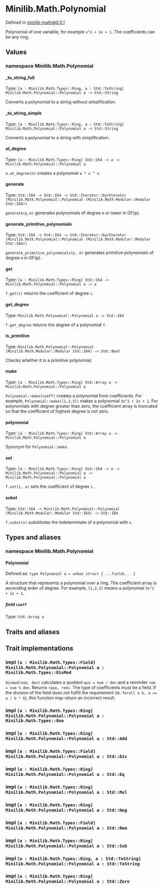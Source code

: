 # Minilib.Math.Polynomial

Defined in minilib-math@0.5.1

Polynomial of one variable, for example `x^2 + 2x + 1`. The coefficients can be any ring.

## Values

### namespace Minilib.Math.Polynomial

#### _to_string_full

Type: `[a : Minilib.Math.Types::Ring, a : Std::ToString] Minilib.Math.Polynomial::Polynomial a -> Std::String`

Converts a polynomial to a string without simplification.

#### _to_string_simple

Type: `[a : Minilib.Math.Types::Ring, a : Std::ToString] Minilib.Math.Polynomial::Polynomial a -> Std::String`

Converts a polynomial to a string with simplification.

#### at_degree

Type: `[a : Minilib.Math.Types::Ring] Std::I64 -> a -> Minilib.Math.Polynomial::Polynomial a`

`a.at_degree(n)` creates a polynomial `a * x ^ n`.

#### generate

Type: `Std::I64 -> Std::I64 -> Std::Iterator::DynIterator (Minilib.Math.Polynomial::Polynomial (Minilib.Math.Modular::Modular Std::I64))`

`generate(p,m)` generates polynomials of degree `m` or lower in GF(p).

#### generate_primitive_polynomials

Type: `Std::I64 -> Std::I64 -> Std::Iterator::DynIterator (Minilib.Math.Polynomial::Polynomial (Minilib.Math.Modular::Modular Std::I64))`

`generate_primitive_polynomials(p, m)` generates primitive polynomials of degree `m` in GF(p).

#### get

Type: `[a : Minilib.Math.Types::Ring] Std::I64 -> Minilib.Math.Polynomial::Polynomial a -> a`

`f.get(i)` returns the coefficient of degree `i`.

#### get_degree

Type: `Minilib.Math.Polynomial::Polynomial a -> Std::I64`

`f.get_degree` returns the degree of a polynomial `f`.

#### is_primitive

Type: `Minilib.Math.Polynomial::Polynomial (Minilib.Math.Modular::Modular Std::I64) -> Std::Bool`

Checks whether it is a primitive polynomial.

#### make

Type: `[a : Minilib.Math.Types::Ring] Std::Array a -> Minilib.Math.Polynomial::Polynomial a`

`Polynomial::make(coeff)` creates a polynomial from coefficients.
For example, `Polynomial::make([1,2,3])` makes a polynomial `3x^2 + 2x + 1`.
For polynomials with degree greater than zero, the coefficient array is
truncated so that the coefficient of highest degree is not zero.

#### polynomial

Type: `[a : Minilib.Math.Types::Ring] Std::Array a -> Minilib.Math.Polynomial::Polynomial a`

Synonym for `Polynomial::make`.

#### set

Type: `[a : Minilib.Math.Types::Ring] Std::I64 -> a -> Minilib.Math.Polynomial::Polynomial a -> Minilib.Math.Polynomial::Polynomial a`

`f.set(i, a)` sets the coefficient of degree `i`.

#### subst

Type: `Std::I64 -> Minilib.Math.Polynomial::Polynomial (Minilib.Math.Modular::Modular Std::I64) -> Std::I64`

`f.subst(x)` substitutes the indeterminate of a polynomial with `x`.

## Types and aliases

### namespace Minilib.Math.Polynomial

#### Polynomial

Defined as: `type Polynomial a = unbox struct { ...fields... }`

A structure that represents a polynomial over a ring.
The coefficient array is ascending order of degree.
For example, `[1,2,3]` means a polynomial `3x^2 + 2x + 1`.

##### field `coeff`

Type: `Std::Array a`

## Traits and aliases

## Trait implementations

### impl `[a : Minilib.Math.Types::Field] Minilib.Math.Polynomial::Polynomial a : Minilib.Math.Types::DivMod`

`divmod(num, den)` calculates a quotient `quo = num / den`
and a reminder `rem = num % den`.
Returns `(quo, rem)`.
The type of coefficients must be a field.
If the division of the field does not fulfill the requirement
(ie. `forall a b, a == a / b * b`),
this function may return an incorrect result.

### impl `[a : Minilib.Math.Types::Ring] Minilib.Math.Polynomial::Polynomial a : Minilib.Math.Types::One`

### impl `[a : Minilib.Math.Types::Ring] Minilib.Math.Polynomial::Polynomial a : Std::Add`

### impl `[a : Minilib.Math.Types::Field] Minilib.Math.Polynomial::Polynomial a : Std::Div`

### impl `[a : Minilib.Math.Types::Ring] Minilib.Math.Polynomial::Polynomial a : Std::Eq`

### impl `[a : Minilib.Math.Types::Ring] Minilib.Math.Polynomial::Polynomial a : Std::Mul`

### impl `[a : Minilib.Math.Types::Ring] Minilib.Math.Polynomial::Polynomial a : Std::Neg`

### impl `[a : Minilib.Math.Types::Field] Minilib.Math.Polynomial::Polynomial a : Std::Rem`

### impl `[a : Minilib.Math.Types::Ring] Minilib.Math.Polynomial::Polynomial a : Std::Sub`

### impl `[a : Minilib.Math.Types::Ring, a : Std::ToString] Minilib.Math.Polynomial::Polynomial a : Std::ToString`

### impl `[a : Minilib.Math.Types::Ring] Minilib.Math.Polynomial::Polynomial a : Std::Zero`